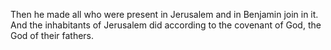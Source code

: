 Then he made all who were present in Jerusalem and in Benjamin join in it. And the inhabitants of Jerusalem did according to the covenant of God, the God of their fathers.
